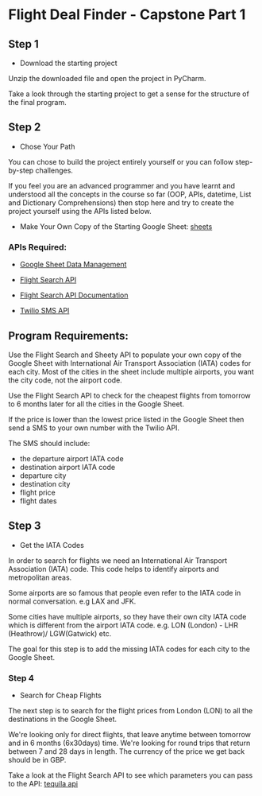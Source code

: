 # Flight Deal Finder - Capstone Part 1

## Step 1 
- Download the starting project

Unzip the downloaded file and open the project in PyCharm.

Take a look through the starting project to get a sense for the structure of the final program.

## Step 2
- Chose Your Path  

You can chose to build the project entirely yourself or you can follow step-by-step challenges.  

If you feel you are an advanced programmer and you have learnt and understood all the concepts in the course so far (OOP, APIs, datetime, List and Dictionary Comprehensions) then stop here and try to create the project yourself using the APIs listed below.  

- Make Your Own Copy of the Starting Google Sheet: [sheets](https://docs.google.com/spreadsheets/d/1YMK-kYDYwuiGZoawQy7zyDjEIU9u8oggCV4H2M9j7os/edit?usp=sharing)

### APIs Required:

- [Google Sheet Data Management](https://sheety.co/)

- [Flight Search API](https://partners.kiwi.com/)

- [Flight Search API Documentation](https://tequila.kiwi.com/portal/docs/tequila_api)

- [Twilio SMS API](https://www.twilio.com/docs/sms)

## Program Requirements:

Use the Flight Search and Sheety API to populate your own copy of the Google Sheet with International Air Transport Association (IATA) codes for each city. Most of the cities in the sheet include multiple airports, you want the city code, not the airport code.

Use the Flight Search API to check for the cheapest flights from tomorrow to 6 months later for all the cities in the Google Sheet.

If the price is lower than the lowest price listed in the Google Sheet then send a SMS to your own number with the Twilio API.

The SMS should include:
- the departure airport IATA code
- destination airport IATA code
- departure city 
- destination city
- flight price
- flight dates

## Step 3
- Get the IATA Codes

In order to search for flights we need an International Air Transport Association (IATA) code. This code helps to identify airports and metropolitan areas.

Some airports are so famous that people even refer to the IATA code in normal conversation. e.g LAX and JFK.

Some cities have multiple airports, so they have their own city IATA code which is different from the airport IATA code. e.g. LON (London) - LHR (Heathrow)/ LGW(Gatwick) etc.

The goal for this step is to add the missing IATA codes for each city to the Google Sheet.

### Step 4 
- Search for Cheap Flights

The next step is to search for the flight prices from London (LON) to all the destinations in the Google Sheet.

We're looking only for direct flights, that leave anytime between tomorrow and in 6 months (6x30days) time. We're looking for round trips that return between 7 and 28 days in length. The currency of the price we get back should be in GBP.

Take a look at the Flight Search API to see which parameters you can pass to the API:
[tequila api](https://tequila.kiwi.com/portal/docs/tequila_api/search_api)
